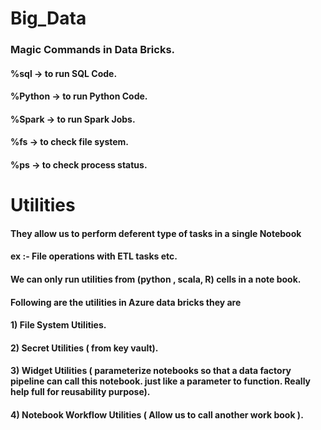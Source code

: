 # Big_Data
### Magic Commands in Data Bricks.
#### %sql    -> to run SQL Code.
#### %Python -> to run Python Code.
#### %Spark  -> to run Spark Jobs.
#### %fs     -> to check file system.
#### %ps     -> to check process status.
# Utilities
#### They allow us to perform deferent type of tasks in a single Notebook
#### ex :- File operations with ETL tasks etc.
#### We can only run utilities from (python , scala, R) cells in a note book.
#### Following are the utilities in Azure data bricks they are 
#### 1) File System Utilities.
#### 2) Secret Utilities ( from key vault).
#### 3) Widget Utilities ( parameterize notebooks so that a data factory pipeline can call this notebook. just like a parameter to function. Really help full for reusability purpose).
#### 4) Notebook Workflow Utilities ( Allow us to call another work book ).